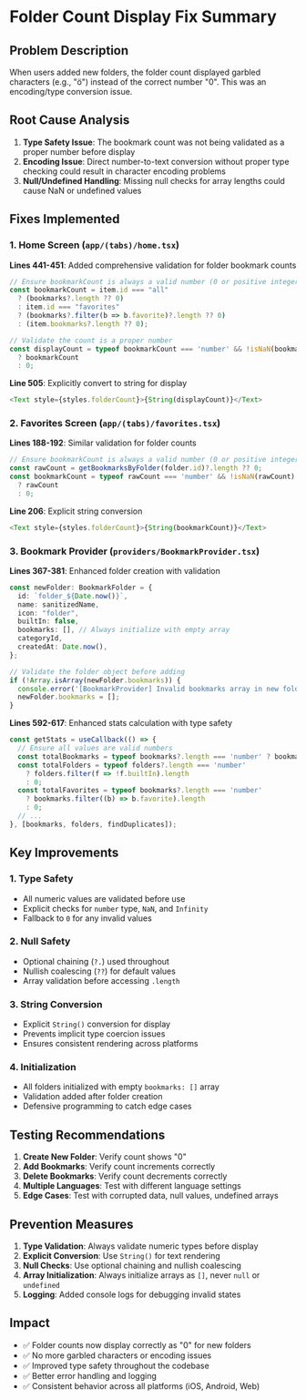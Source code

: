 # Folder Count Display Fix Summary

## Problem Description
When users added new folders, the folder count displayed garbled characters (e.g., "ö") instead of the correct number "0". This was an encoding/type conversion issue.

## Root Cause Analysis
1. **Type Safety Issue**: The bookmark count was not being validated as a proper number before display
2. **Encoding Issue**: Direct number-to-text conversion without proper type checking could result in character encoding problems
3. **Null/Undefined Handling**: Missing null checks for array lengths could cause NaN or undefined values

## Fixes Implemented

### 1. Home Screen (`app/(tabs)/home.tsx`)
**Lines 441-451**: Added comprehensive validation for folder bookmark counts
```typescript
// Ensure bookmarkCount is always a valid number (0 or positive integer)
const bookmarkCount = item.id === "all" 
  ? (bookmarks?.length ?? 0)
  : item.id === "favorites"
  ? (bookmarks?.filter(b => b.favorite)?.length ?? 0)
  : (item.bookmarks?.length ?? 0);

// Validate the count is a proper number
const displayCount = typeof bookmarkCount === 'number' && !isNaN(bookmarkCount) && isFinite(bookmarkCount)
  ? bookmarkCount
  : 0;
```

**Line 505**: Explicitly convert to string for display
```typescript
<Text style={styles.folderCount}>{String(displayCount)}</Text>
```

### 2. Favorites Screen (`app/(tabs)/favorites.tsx`)
**Lines 188-192**: Similar validation for folder counts
```typescript
// Ensure bookmarkCount is always a valid number (0 or positive integer)
const rawCount = getBookmarksByFolder(folder.id)?.length ?? 0;
const bookmarkCount = typeof rawCount === 'number' && !isNaN(rawCount) && isFinite(rawCount)
  ? rawCount
  : 0;
```

**Line 206**: Explicit string conversion
```typescript
<Text style={styles.folderCount}>{String(bookmarkCount)}</Text>
```

### 3. Bookmark Provider (`providers/BookmarkProvider.tsx`)
**Lines 367-381**: Enhanced folder creation with validation
```typescript
const newFolder: BookmarkFolder = {
  id: `folder_${Date.now()}`,
  name: sanitizedName,
  icon: "folder",
  builtIn: false,
  bookmarks: [], // Always initialize with empty array
  categoryId,
  createdAt: Date.now(),
};

// Validate the folder object before adding
if (!Array.isArray(newFolder.bookmarks)) {
  console.error('[BookmarkProvider] Invalid bookmarks array in new folder');
  newFolder.bookmarks = [];
}
```

**Lines 592-617**: Enhanced stats calculation with type safety
```typescript
const getStats = useCallback(() => {
  // Ensure all values are valid numbers
  const totalBookmarks = typeof bookmarks?.length === 'number' ? bookmarks.length : 0;
  const totalFolders = typeof folders?.length === 'number' 
    ? folders.filter(f => !f.builtIn).length 
    : 0;
  const totalFavorites = typeof bookmarks?.length === 'number'
    ? bookmarks.filter((b) => b.favorite).length
    : 0;
  // ...
}, [bookmarks, folders, findDuplicates]);
```

## Key Improvements

### 1. Type Safety
- All numeric values are validated before use
- Explicit checks for `number` type, `NaN`, and `Infinity`
- Fallback to `0` for any invalid values

### 2. Null Safety
- Optional chaining (`?.`) used throughout
- Nullish coalescing (`??`) for default values
- Array validation before accessing `.length`

### 3. String Conversion
- Explicit `String()` conversion for display
- Prevents implicit type coercion issues
- Ensures consistent rendering across platforms

### 4. Initialization
- All folders initialized with empty `bookmarks: []` array
- Validation added after folder creation
- Defensive programming to catch edge cases

## Testing Recommendations

1. **Create New Folder**: Verify count shows "0"
2. **Add Bookmarks**: Verify count increments correctly
3. **Delete Bookmarks**: Verify count decrements correctly
4. **Multiple Languages**: Test with different language settings
5. **Edge Cases**: Test with corrupted data, null values, undefined arrays

## Prevention Measures

1. **Type Validation**: Always validate numeric types before display
2. **Explicit Conversion**: Use `String()` for text rendering
3. **Null Checks**: Use optional chaining and nullish coalescing
4. **Array Initialization**: Always initialize arrays as `[]`, never `null` or `undefined`
5. **Logging**: Added console logs for debugging invalid states

## Impact
- ✅ Folder counts now display correctly as "0" for new folders
- ✅ No more garbled characters or encoding issues
- ✅ Improved type safety throughout the codebase
- ✅ Better error handling and logging
- ✅ Consistent behavior across all platforms (iOS, Android, Web)
